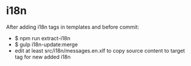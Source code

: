 # i18n

After adding i18n tags in templates and before commit:

 - $ npm run extract-i18n
 - $ gulp i18n-update:merge
 - edit at least src/i18n/messages.en.xlf to copy source content to target tag for new added i18n
